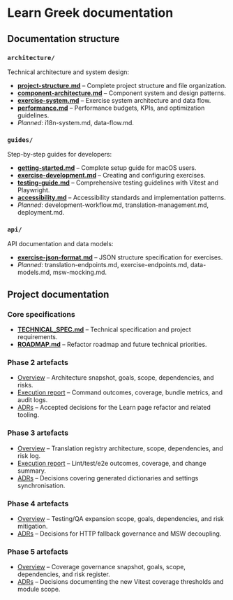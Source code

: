 # Learn Greek documentation

## Documentation structure

### `architecture/`

Technical architecture and system design:

- [**project-structure.md**](architecture/project-structure.md) – Complete project structure and file organization.
- [**component-architecture.md**](architecture/component-architecture.md) – Component system and design patterns.
- [**exercise-system.md**](architecture/exercise-system.md) – Exercise system architecture and data flow.
- [**performance.md**](architecture/performance.md) – Performance budgets, KPIs, and optimization guidelines.
- _Planned_: i18n-system.md, data-flow.md.

### `guides/`

Step-by-step guides for developers:

- [**getting-started.md**](guides/getting-started.md) – Complete setup guide for macOS users.
- [**exercise-development.md**](guides/exercise-development.md) – Creating and configuring exercises.
- [**testing-guide.md**](guides/testing-guide.md) – Comprehensive testing guidelines with Vitest and Playwright.
- [**accessibility.md**](guides/accessibility.md) – Accessibility standards and implementation patterns.
- _Planned_: development-workflow.md, translation-management.md, deployment.md.

### `api/`

API documentation and data models:

- [**exercise-json-format.md**](exercise-json-format.md) – JSON structure specification for exercises.
- _Planned_: translation-endpoints.md, exercise-endpoints.md, data-models.md, msw-mocking.md.

## Project documentation

### Core specifications

- [**TECHNICAL_SPEC.md**](TECHNICAL_SPEC.md) – Technical specification and project requirements.
- [**ROADMAP.md**](ROADMAP.md) – Refactor roadmap and future technical priorities.

### Phase 2 artefacts

- [Overview](reports/phase-2/overview.md) – Architecture snapshot, goals, scope, dependencies, and risks.
- [Execution report](reports/phase-2/execution-report.md) – Command outcomes, coverage, bundle metrics, and audit logs.
- [ADRs](reports/phase-2/adrs) – Accepted decisions for the Learn page refactor and related tooling.

### Phase 3 artefacts

- [Overview](reports/phase-3/overview.md) – Translation registry architecture, scope, dependencies, and risk log.
- [Execution report](reports/phase-3/execution-report.md) – Lint/test/e2e outcomes, coverage, and change summary.
- [ADRs](reports/phase-3/adrs) – Decisions covering generated dictionaries and settings synchronisation.

### Phase 4 artefacts

- [Overview](reports/phase-4/overview.md) – Testing/QA expansion scope, goals, dependencies, and risk mitigation.
- [ADRs](reports/phase-4/adrs) – Decisions for HTTP fallback governance and MSW decoupling.

### Phase 5 artefacts

- [Overview](reports/phase-5/overview.md) – Coverage governance snapshot, goals, scope, dependencies, and risk register.
- [ADRs](reports/phase-5/adrs) – Decisions documenting the new Vitest coverage thresholds and module scope.

